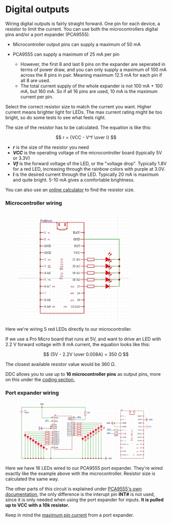 # Digital outputs

Wiring digital outputs is fairly straight forward. One pin for each device, a resistor to limit the current. You can use both the microcontrollers digital pins and/or a port expander (PCA9555).&#x20;

* Microcontroller output pins can supply a maximum of 50 mA
*   PCA9555 can supply a maximum of 25 mA per pin

    * However, the first 8 and last 8 pins on the expander are seperated in terms of power draw, and you can only supply a maximum of 100 mA across the 8 pins in pair. Meaning maximum 12.5 mA for each pin if all 8 are used.
    * The total current supply of the whole expander is not 100 mA + 100 mA, but 160 mA. So if all 16 pins are used, 10 mA is the maximum current per pin.



Select the correct resistor size to match the current you want. Higher current means brighter light for LEDs. The max current rating might be too bright, so do some tests to see what feels right.&#x20;

The size of the resistor has to be calculated. The equation is like this:

$$
r = {VCC - V^f \over I}
$$

* _**r**_ is the size of the resistor you need
* _**VCC**_ is the operating voltage of the microcontroller board (typically 5V or 3.3V)
* _**Vf**_ is the forward voltage of the LED, or the "voltage drop". Typically 1.8V for a red LED, increasing through the rainbow colors with purple at 3.0V.&#x20;
* _**I**_ is the desired current through the LED. Typically 20 mA is maximum and quite bright. 5-10 mA gives a comfortable brightness.&#x20;

You can also use an [online calculator](https://ledcalculator.net/) to find the resistor size.

### Microcontroller wiring

<figure><img src="../.gitbook/assets/image (4) (1).png" alt="" width="347"><figcaption></figcaption></figure>

Here we're wiring 5 red LEDs directly to our microcontroller.&#x20;

If we use a Pro Micro board that runs at 5V, and want to drive an LED with 2.2 V forward voltage with 8 mA current, the equation looks like this:

$$
{5V - 2.2V \over 0.008A} =  350 Ω
$$

The closest available resistor value would be 360 Ω.&#x20;

DDC allows you to use up to **16 microcontroller pins** as output pins, more on this under the [coding section.](../3.-coding/peripherals/digital-outputs/)

### Port expander wiring

<figure><img src="../.gitbook/assets/image (9).png" alt=""><figcaption></figcaption></figure>

Here we have 16 LEDs wired to our PCA9555 port expander. They're wired exactly like the example above with the microcontroller. Resistor size is calculated the same way.&#x20;

The other parts of this circuit is explained under [PCA9555's own documentation](switch-inputs/port-expander.md), the only difference is the interupt pin **INT#** is not used, since it is only needed when using the port expander for inputs. **It is pulled up to VCC with a 10k resistor.**&#x20;

Keep in mind the [maximum pin current](../1.-project-planning/digital-outputs.md) from a port expander.
